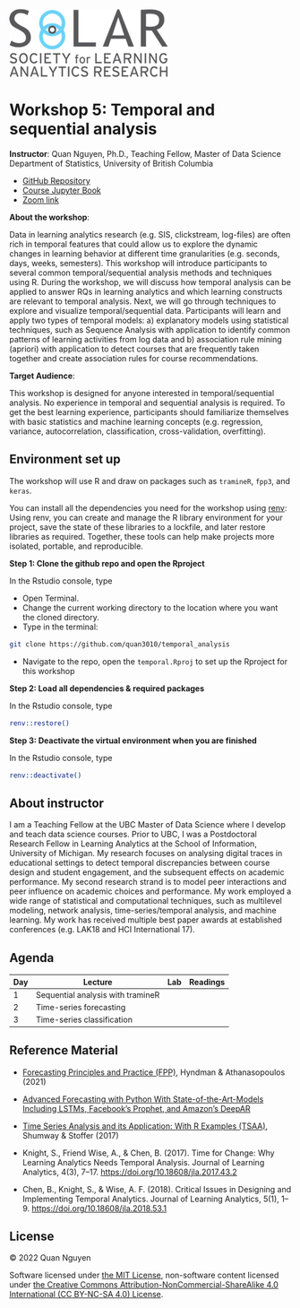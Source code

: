![](img/solar_logo.png)

# Workshop 5: Temporal and sequential analysis  

**Instructor**: Quan Nguyen, Ph.D., Teaching Fellow, Master of Data Science  
Department of Statistics, University of British Columbia

- [GitHub Repository](https://github.com/quan3010/temporal_analysis)
- [Course Jupyter Book](https://quan3010.github.io/temporal_analysis/README.html)
- [Zoom link](https://google.com)

**About the workshop**:

Data in learning analytics research (e.g. SIS, clickstream, log-files) are often rich in temporal features that could allow us to explore the dynamic changes in learning behavior at different time granularities (e.g. seconds, days, weeks, semesters). This workshop will introduce participants to several common temporal/sequential analysis methods and techniques using R. During the workshop, we will discuss how temporal analysis can be applied to answer RQs in learning analytics and which learning constructs are relevant to temporal analysis. Next, we will go through techniques to explore and visualize temporal/sequential data. Participants will learn and apply two types of temporal models: a) explanatory models using statistical techniques, such as Sequence Analysis with application to identify common patterns of learning activities from log data and b) association rule mining (apriori) with application to detect courses that are frequently taken together and create association rules for course recommendations.   


**Target Audience**:

This workshop is designed for anyone interested in temporal/sequential analysis. No experience in temporal and sequential analysis is required. To get the best learning experience, participants should familiarize themselves with basic statistics and machine learning concepts (e.g. regression, variance, autocorrelation, classification, cross-validation, overfitting).  


## Environment set up 
The workshop will use R and draw on packages such as `tramineR`, `fpp3`, and `keras`. 

You can install all the dependencies you need for the workshop using [renv](https://rstudio.github.io/renv/articles/renv.html):
Using renv, you can create and manage the R library environment for your project, save the state of these libraries to a lockfile, and later restore libraries as required. Together, these tools can help make projects more isolated, portable, and reproducible.

**Step 1: Clone the github repo and open the Rproject**

In the Rstudio console, type

* Open Terminal.
* Change the current working directory to the location where you want the cloned directory.
* Type in the terminal: 
```sh
git clone https://github.com/quan3010/temporal_analysis
```
* Navigate to the repo, open the `temporal.Rproj` to set up the Rproject for this workshop

**Step 2: Load all dependencies & required packages**

In the Rstudio console, type
```sh
renv::restore()
```

**Step 3: Deactivate the virtual environment when you are finished**

In the Rstudio console, type
```sh
renv::deactivate()
```

## About instructor
I am a Teaching Fellow at the UBC Master of Data Science where I develop and teach data science courses. Prior to UBC, I was a Postdoctoral Research Fellow in Learning Analytics at the School of Information, University of Michigan. My research focuses on analysing digital traces in educational settings to detect temporal discrepancies between course design and student engagement, and the subsequent effects on academic performance. My second research strand is to model peer interactions and peer influence on academic choices and performance. My work employed a wide range of statistical and computational techniques, such as multilevel modeling, network analysis, time-series/temporal analysis, and machine learning. My work has received multiple best paper awards at established conferences (e.g. LAK18 and HCI International 17). 

## Agenda

| Day | Lecture                           | Lab | Readings |
|-----|-----------------------------------|-----|----------|
| 1   | Sequential analysis with tramineR |     |          |
| 2   | Time-series forecasting           |     |          |
| 3   | Time-series classification        |     |          |


## Reference Material
* [Forecasting Principles and Practice (FPP)](https://otexts.com/fpp3/), Hyndman & Athanasopoulos (2021)

* [Advanced Forecasting with Python With State-of-the-Art-Models Including LSTMs, Facebook’s Prophet, and Amazon’s DeepAR](https://link.springer.com/book/10.1007/978-1-4842-7150-6)

* [Time Series Analysis and its Application: With R Examples (TSAA)](https://www.stat.pitt.edu/stoffer/tsa4/), Shumway & Stoffer (2017)

* Knight, S., Friend Wise, A., & Chen, B. (2017). Time for Change: Why Learning Analytics Needs Temporal Analysis. Journal of Learning Analytics, 4(3), 7–17.
https://doi.org/10.18608/jla.2017.43.2

* Chen, B., Knight, S., & Wise, A. F. (2018). Critical Issues in Designing and Implementing Temporal Analytics. Journal of Learning Analytics, 5(1), 1–9. https://doi.org/10.18608/jla.2018.53.1

## License
© 2022 Quan Nguyen

Software licensed under [the MIT License](https://spdx.org/licenses/MIT.html), non-software content licensed under [the Creative Commons Attribution-NonCommercial-ShareAlike 4.0 International (CC BY-NC-SA 4.0) License](https://creativecommons.org/licenses/by-nc-sa/4.0/).